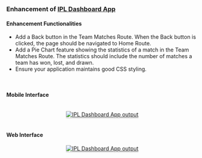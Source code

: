 ### Enhancement of <a href="https://github.com/Rizwanu321/IPL-Dashboard-App">IPL Dashboard App</a>

#### Enhancement Functionalities
- Add a Back button in the Team Matches Route. When the Back button is clicked, the page should be navigated to Home Route.
- Add a Pie Chart feature showing the statistics of a match in the Team Matches Route. The statistics should include the number of matches a team has won, lost, and drawn.
- Ensure your application maintains good CSS styling.

<br>

#### Mobile Interface

<br/>
<a href="https://res.cloudinary.com/dngzbeidb/image/upload/v1727838858/WhatsApp_Image_2024-10-02_at_08.43.53_ff747254_isztiw.jpg" target=_blank_>
<div style="text-align: center;">
    <img src="https://res.cloudinary.com/dngzbeidb/image/upload/v1727838858/WhatsApp_Image_2024-10-02_at_08.43.53_ff747254_isztiw.jpg" alt="IPL Dashboard App output" style="max-width:40%;box-shadow:0 2.8px 2.2px rgba(0, 0, 0, 0.12)">
</div>
</a>
<br/>

####  Web Interface
<a href="https://res.cloudinary.com/dngzbeidb/image/upload/v1727838396/17_hcvsf8.png" target=_blank_>
<div style="text-align: center;">
    <img src="https://res.cloudinary.com/dngzbeidb/image/upload/v1727838396/17_hcvsf8.png" alt="IPL Dashboard App output" style="max-width:70%;box-shadow:0 2.8px 2.2px rgba(0, 0, 0, 0.12)">
</div>
</a>
<br>
<br>





